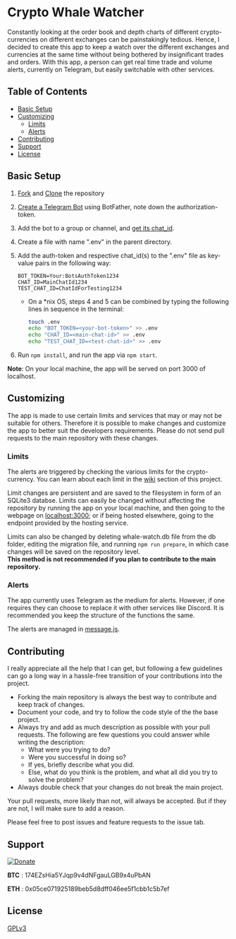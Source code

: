 # Crypto Whale Watcher
Constantly looking at the order book and depth charts of different crypto-currencies on different exchanges can be painstakingly tedious. Hence, I decided to create this app to keep a watch over the different exchanges and currencies at the same time without being bothered by insignificant trades and orders. With this app, a person can get real time trade and volume alerts, currently on Telegram, but easily switchable with other services.

## Table of Contents
* [Basic Setup](#basic-setup)
* [Customizing](#customizing)
  + [Limits](#limits)
  + [Alerts](#alerts)
* [Contributing](#contributing)
* [Support](#support)
* [License](#license)

## Basic Setup
1. [Fork][] and [Clone][] the repository

2. [Create a Telegram Bot][] using BotFather, note down the authorization-token.

3. Add the bot to a group or channel, and [get its chat_id][].

4. Create a file with name ".env" in the parent directory.

5. Add the auth-token and respective chat_id(s) to the ".env" file as key-value pairs in the following way:
    ```
    BOT_TOKEN=Your:BotsAuthToken1234
    CHAT_ID=MainChatId1234
    TEST_CHAT_ID=ChatIdForTesting1234
    ```   
   + On a *nix OS, steps 4 and 5 can be combined by typing the following lines in sequence in the terminal:
      ```bash
     touch .env
     echo "BOT_TOKEN=<your-bot-token>" >> .env
     echo "CHAT_ID=<main-chat-id>" >> .env
     echo "TEST_CHAT_ID=<test-chat-id>" >> .env
     ```
6. Run `npm install`, and run the app via `npm start`.

**Note**: On your local machine, the app will be served on port 3000 of localhost.

## Customizing
The app is made to use certain limits and services that may or may not be suitable for others. Therefore it is possible to make changes and customize the app to better suit the developers requirements. Please do not send pull requests to the main repository with these changes.

### Limits
The alerts are triggered by checking the various limits for the crypto-currency. You can learn about each limit in the [wiki](https://github.com/uzillion/crypto-whale-watcher/wiki) section of this project.

Limit changes are persistent and are saved to the filesystem in form of an SQLite3 databse. Limits can easily be changed without affecting the repository by running the app on your local machine, and then going to the webpage on [localhost:3000](http://localhost:3000); or if being hosted elsewhere, going to the endpoint provided by the hosting service.

Limits can also be changed by deleting whale-watch.db file from the db folder, editing the migration file, and running `npm run prepare`, in which case changes will be saved on the repository level. <br>
**This method is not recommended if you plan to contribute to the main repository.**

### Alerts
The app currently uses Telegram as the medium for alerts. However, if one requires they can choose to replace it with other services like Discord. It is recommended you keep the structure of the functions the same.

The alerts are managed in [message.js](./core/message.js).

## Contributing
I really appreciate all the help that I can get, but following a few guidelines can go a long way in a hassle-free transition of your contributions into the project.

* Forking the main repository is always the best way to contribute and keep track of changes.
* Document your code, and try to follow the code style of the the base project.
* Always try and add as much description as possible with your pull requests. The following are few questions you could answer while writing the description:
  + What were you trying to do?
  + Were you successful in doing so?
  + If yes, briefly describe what you did.
  + Else, what do you think is the problem, and what all did you try to solve the problem?
* Always double check that your changes do not break the main project. 

Your pull requests, more likely than not, will always be accepted. But if they are not, I will make sure to add a reason.

Please feel free to post issues and feature requests to the issue tab.

## Support

[![Donate](https://img.shields.io/badge/Donate-PayPal-blue.svg)](https://www.paypal.me/UzairIn)

**BTC** : 174EZsHia5YJqp9v4dNFgauLGB9x4uPbAN

**ETH** : 0x05ce071925189beb5d8dff046ee5f1cbb1c5b7ef

## License
[GPLv3](LICENSE)


[Fork]: https://help.github.com/articles/fork-a-repo/
[Clone]: https://help.github.com/articles/cloning-a-repository/
[Create a Telegram Bot]: https://core.telegram.org/bots#6-botfather
[Tutorial]: https://tutorials.botsfloor.com/creating-a-bot-using-the-telegram-bot-api-5d3caed3266d
[get its chat_id]: https://stackoverflow.com/a/32572159